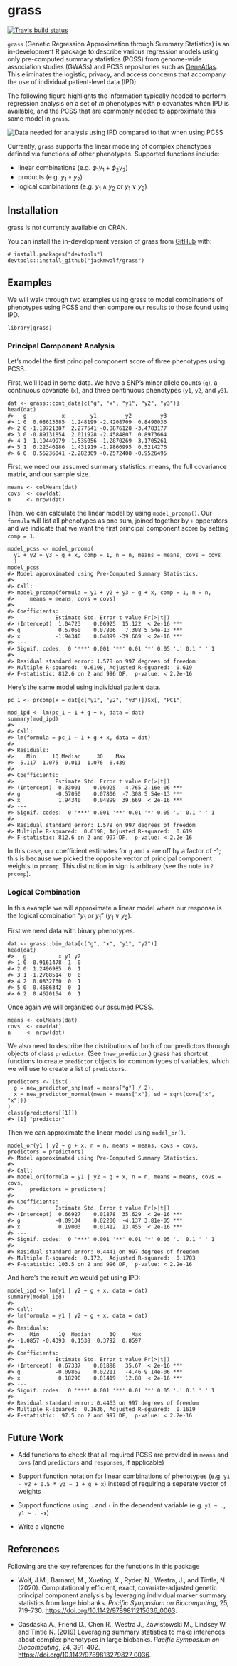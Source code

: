 
<!-- README.md is generated from README.Rmd. Please edit that file -->

# grass

<!-- badges: start -->

[![Travis build
status](https://travis-ci.com/jackmwolf/grass.svg?branch=master)](https://travis-ci.com/jackmwolf/grass)
<!-- badges: end -->

`grass` (Genetic Regression Approximation through Summary Statistics) is
an in-development R package to describe various regression models using
only pre-computed summary statistics (PCSS) from genome-wide association
studies (GWASs) and PCSS repositories such as
[GeneAtlas](http://geneatlas.roslin.ed.ac.uk/). This eliminates the
logistic, privacy, and access concerns that accompany the use of
individual patient-level data (IPD).

The following figure highlights the information typically needed to
perform regression analysis on a set of *m* phenotypes with *p*
covariates when IPD is available, and the PCSS that are commonly needed
to approximate this same model in `grass`.

![Data needed for analysis using IPD compared to that when using
PCSS](./man/figures/IPDvsPCSS.png)

Currently, `grass` supports the linear modeling of complex phenotypes
defined via functions of other phenotypes. Supported functions include:

-   linear combinations
    (e.g. *ϕ*<sub>1</sub>*y*<sub>1</sub> + *ϕ*<sub>2</sub>*y*<sub>2</sub>)
-   products (e.g. *y*<sub>1</sub> ∘ *y*<sub>2</sub>)
-   logical combinations (e.g. *y*<sub>1</sub> ∧ *y*<sub>2</sub> or
    *y*<sub>1</sub> ∨ *y*<sub>2</sub>)

## Installation

grass is not currently available on CRAN.

You can install the in-development version of grass from
[GitHub](https://github.com/) with:

    # install.packages("devtools")
    devtools::install_github("jackmwolf/grass")

## Examples

We will walk through two examples using grass to model combinations of
phenotypes using PCSS and then compare our results to those found using
IPD.

    library(grass)

### Principal Component Analysis

Let’s model the first principal component score of three phenotypes
using PCSS.

First, we’ll load in some data. We have a SNP’s minor allele counts
(`g`), a continuous covariate (`x`), and three continuous phenotypes
(`y1`, `y2`, and `y3`).

    dat <- grass::cont_data[c("g", "x", "y1", "y2", "y3")]
    head(dat)
    #>   g           x        y1         y2         y3
    #> 1 0  0.08613585  1.248199 -2.4208709  0.8490036
    #> 2 0 -1.19721387  2.277541 -0.8876128 -3.4783177
    #> 3 0 -0.89131854  2.011928 -2.4584807  0.8973664
    #> 4 1  1.19449979 -1.535056 -1.2870269  3.1705261
    #> 5 1  0.22346186  1.431919 -1.9866995  0.5214276
    #> 6 0  0.55236041 -2.282309 -0.2572408 -0.9526495

First, we need our assumed summary statistics: means, the full
covariance matrix, and our sample size.

    means <- colMeans(dat)
    covs  <- cov(dat)
    n     <- nrow(dat)

Then, we can calculate the linear model by using `model_prcomp()`. Our
`formula` will list all phenotypes as one sum, joined together by `+`
opperators and we indicate that we want the first principal component
score by setting `comp = 1`.

    model_pcss <- model_prcomp(
      y1 + y2 + y3 ~ g + x, comp = 1, n = n, means = means, covs = covs
      )
    model_pcss
    #> Model approximated using Pre-Computed Summary Statistics.
    #> 
    #> Call:
    #> model_prcomp(formula = y1 + y2 + y3 ~ g + x, comp = 1, n = n, 
    #>     means = means, covs = covs)
    #> 
    #> Coefficients:
    #>             Estimate Std. Error t value Pr(>|t|)    
    #> (Intercept)  1.04723    0.06925  15.122  < 2e-16 ***
    #> g            0.57050    0.07806   7.308 5.54e-13 ***
    #> x           -1.94340    0.04899 -39.669  < 2e-16 ***
    #> ---
    #> Signif. codes:  0 '***' 0.001 '**' 0.01 '*' 0.05 '.' 0.1 ' ' 1
    #> 
    #> Residual standard error: 1.578 on 997 degrees of freedom
    #> Multiple R-squared:  0.6198, Adjusted R-squared:  0.619 
    #> F-statistic: 812.6 on 2 and 996 DF,  p-value: < 2.2e-16

Here’s the same model using individual patient data.

    pc_1 <- prcomp(x = dat[c("y1", "y2", "y3")])$x[, "PC1"]

    mod_ipd <- lm(pc_1 ~ 1 + g + x, data = dat)
    summary(mod_ipd)
    #> 
    #> Call:
    #> lm(formula = pc_1 ~ 1 + g + x, data = dat)
    #> 
    #> Residuals:
    #>    Min     1Q Median     3Q    Max 
    #> -5.117 -1.075 -0.011  1.076  6.439 
    #> 
    #> Coefficients:
    #>             Estimate Std. Error t value Pr(>|t|)    
    #> (Intercept)  0.33001    0.06925   4.765 2.16e-06 ***
    #> g           -0.57050    0.07806  -7.308 5.54e-13 ***
    #> x            1.94340    0.04899  39.669  < 2e-16 ***
    #> ---
    #> Signif. codes:  0 '***' 0.001 '**' 0.01 '*' 0.05 '.' 0.1 ' ' 1
    #> 
    #> Residual standard error: 1.578 on 997 degrees of freedom
    #> Multiple R-squared:  0.6198, Adjusted R-squared:  0.619 
    #> F-statistic: 812.6 on 2 and 997 DF,  p-value: < 2.2e-16

In this case, our coefficient estimates for `g` and `x` are off by a
factor of -1; this is because we picked the opposite vector of principal
component weights to `prcomp`. This distinction in sign is arbitrary
(see the note in `?prcomp`).

### Logical Combination

In this example we will approximate a linear model where our response is
the logical combination “*y*<sub>1</sub> or *y*<sub>1</sub>”
(*y*<sub>1</sub> ∨ *y*<sub>2</sub>).

First we need data with binary phenotypes.

    dat <- grass::bin_data[c("g", "x", "y1", "y2")]
    head(dat)
    #>   g          x y1 y2
    #> 1 0 -0.9161478  1  0
    #> 2 0  1.2496985  0  1
    #> 3 1 -1.2708514  0  0
    #> 4 2  0.0832760  0  1
    #> 5 0  0.4686342  0  1
    #> 6 2  0.4620154  0  1

Once again we will organized our assumed PCSS.

    means <- colMeans(dat)
    covs  <- cov(dat)
    n     <- nrow(dat)

We also need to describe the distributions of both of our predictors
through objects of class `predictor`. (See `?new_predictor`.) grass has
shortcut functions to create `predictor` objects for common types of
variables, which we will use to create a list of `predictor`s.

    predictors <- list(
      g = new_predictor_snp(maf = means["g"] / 2),
      x = new_predictor_normal(mean = means["x"], sd = sqrt(covs["x", "x"]))
    )
    class(predictors[[1]])
    #> [1] "predictor"

Then we can approximate the linear model using `model_or()`.

    model_or(y1 | y2 ~ g + x, n = n, means = means, covs = covs, predictors = predictors)
    #> Model approximated using Pre-Computed Summary Statistics.
    #> 
    #> Call:
    #> model_or(formula = y1 | y2 ~ g + x, n = n, means = means, covs = covs, 
    #>     predictors = predictors)
    #> 
    #> Coefficients:
    #>             Estimate Std. Error t value Pr(>|t|)    
    #> (Intercept)  0.66927    0.01878  35.629  < 2e-16 ***
    #> g           -0.09104    0.02200  -4.137 3.81e-05 ***
    #> x            0.19003    0.01412  13.455  < 2e-16 ***
    #> ---
    #> Signif. codes:  0 '***' 0.001 '**' 0.01 '*' 0.05 '.' 0.1 ' ' 1
    #> 
    #> Residual standard error: 0.4441 on 997 degrees of freedom
    #> Multiple R-squared:  0.172,  Adjusted R-squared:  0.1703 
    #> F-statistic: 103.5 on 2 and 996 DF,  p-value: < 2.2e-16

And here’s the result we would get using IPD:

    model_ipd <- lm(y1 | y2 ~ g + x, data = dat)
    summary(model_ipd)
    #> 
    #> Call:
    #> lm(formula = y1 | y2 ~ g + x, data = dat)
    #> 
    #> Residuals:
    #>     Min      1Q  Median      3Q     Max 
    #> -1.0857 -0.4393  0.1538  0.3792  0.8597 
    #> 
    #> Coefficients:
    #>             Estimate Std. Error t value Pr(>|t|)    
    #> (Intercept)  0.67337    0.01888   35.67  < 2e-16 ***
    #> g           -0.09862    0.02211   -4.46 9.14e-06 ***
    #> x            0.18290    0.01419   12.88  < 2e-16 ***
    #> ---
    #> Signif. codes:  0 '***' 0.001 '**' 0.01 '*' 0.05 '.' 0.1 ' ' 1
    #> 
    #> Residual standard error: 0.4463 on 997 degrees of freedom
    #> Multiple R-squared:  0.1636, Adjusted R-squared:  0.1619 
    #> F-statistic:  97.5 on 2 and 997 DF,  p-value: < 2.2e-16

## Future Work

-   Add functions to check that all required PCSS are provided in
    `means` and `covs` (and `predictors` and `responses`, if applicable)

-   Support function notation for linear combinations of phenotypes
    (e.g. `y1 - y2 + 0.5 * y3 ~ 1 + g + x`) instead of requiring a
    seperate vector of weights

-   Support functions using `.` and `-` in the dependent variable
    (e.g. `y1 ~ .`, `y1 ~ . -x`)

-   Write a vignette

## References

Following are the key references for the functions in this package

-   Wolf, J.M., Barnard, M., Xueting, X., Ryder, N., Westra, J., and
    Tintle, N. (2020). Computationally efficient, exact,
    covariate-adjusted genetic principal component analysis by
    leveraging individual marker summary statistics from large biobanks.
    *Pacific Symposium on Biocomputing*, 25, 719-730.
    <https://doi.org/10.1142/9789811215636_0063>.

-   Gasdaska A., Friend D., Chen R., Westra J., Zawistowski M.,
    Lindsey W. and Tintle N. (2019) Leveraging summary statistics to
    make inferences about complex phenotypes in large biobanks. *Pacific
    Symposium on Biocomputing*, 24, 391-402.
    <https://doi.org/10.1142/9789813279827_0036>.
